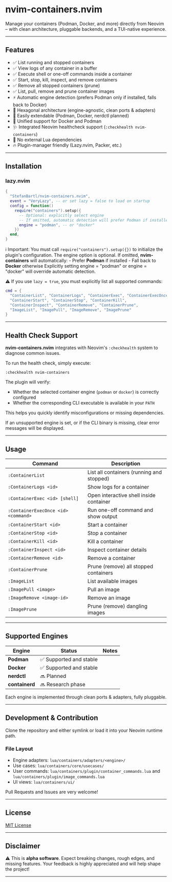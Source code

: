 # nvim-containers.nvim

Manage your containers (Podman, Docker, and more) directly from Neovim – with clean architecture, pluggable backends, and a TUI-native experience.

---

## Features

- ✅ List running and stopped containers
- ✅ View logs of any container in a buffer
- ✅ Execute shell or one-off commands inside a container
- ✅ Start, stop, kill, inspect, and remove containers
- ✅ Remove all stopped containers (prune)
- ✅ List, pull, remove and prune container images
- ⚡ Automatic engine detection (prefers Podman only if installed, falls back to Docker)
- 🧠 Hexagonal architecture (engine-agnostic, clean ports & adapters)
- 🧩 Easily extendable (Podman, Docker, nerdctl planned)
- 🚀 Unified support for Docker and Podman
- 🩺 Integrated Neovim healthcheck support (`:checkhealth nvim-containers`)
- 🚫 No external Lua dependencies
- 🔥 Plugin-manager friendly (Lazy.nvim, Packer, etc.)

---

## Installation

### lazy.nvim

```lua
{
  "StefanBartl/nvim-containers.nvim",
  event = "VeryLazy", -- or set lazy = false to load on startup
  config = function()
    require("containers").setup({
      -- Optional: explicitly select engine
      -- If omitted, automatic detection will prefer Podman if installed, otherwise Docker
      engine = "podman", -- or "docker"
    })
  end,
}
```

ℹ️ Important:
You must call `require("containers").setup({})` to initialize the plugin's configuration.
The engine option is optional.
If omitted, **nvim-containers** will automatically:
    - Prefer **Podman** if installed
    - Fall back to **Docker** otherwise
Explicitly setting engine = "podman" or engine = "docker" will override automatic detection.

⚠️ If you use `lazy = true`, you must explicitly list all supported commands:

```lua
cmd = {
  "ContainerList", "ContainerLogs", "ContainerExec", "ContainerExecOnce",
  "ContainerStart", "ContainerStop", "ContainerKill",
  "ContainerInspect", "ContainerRemove", "ContainerPrune",
  "ImageList", "ImagePull", "ImageRemove", "ImagePrune"
}
```

---

## Health Check Support

**nvim-containers.nvim** integrates with Neovim's `:checkhealth` system to diagnose common issues.

To run the health check, simply execute:

```vim
:checkhealth nvim-containers
```

The plugin will verify:

- Whether the selected container engine (`podman` or `docker`) is correctly configured
- Whether the corresponding CLI executable is available in your `PATH`

This helps you quickly identify misconfigurations or missing dependencies.

If an unsupported engine is set, or if the CLI binary is missing, clear error messages will be displayed.

---

## Usage

| Command | Description |
|---------|-------------|
| `:ContainerList` | List all containers (running and stopped) |
| `:ContainerLogs <id>` | Show logs for a container |
| `:ContainerExec <id> [shell]` | Open interactive shell inside container |
| `:ContainerExecOnce <id> <command>` | Run one-off command and show output |
| `:ContainerStart <id>` | Start a container |
| `:ContainerStop <id>` | Stop a container |
| `:ContainerKill <id>` | Kill a container |
| `:ContainerInspect <id>` | Inspect container details |
| `:ContainerRemove <id>` | Remove a container |
| `:ContainerPrune` | Prune (remove) all stopped containers |
| `:ImageList` | List available images |
| `:ImagePull <image>` | Pull an image |
| `:ImageRemove <image-id>` | Remove an image |
| `:ImagePrune` | Prune (remove) dangling images |

---

## Supported Engines

| Engine | Status | Notes |
|--------|--------|-------|
| **Podman** | ✅ Supported and stable |
| **Docker** | ✅ Supported and stable |
| **nerdctl** | 🔜 Planned |
| **containerd** | 🔜 Research phase |

Each engine is implemented through clean ports & adapters, fully pluggable.

---

## Development & Contribution

Clone the repository and either symlink or load it into your Neovim runtime path.

### File Layout
- Engine adapters: `lua/containers/adapters/<engine>/`
- Use cases: `lua/containers/core/usecases/`
- User commands: `lua/containers/plugin/container_commands.lua` and `lua/containers/plugin/image_commands.lua`
- UI views: `lua/containers/ui/`

Pull Requests and Issues are very welcome!

---

## License

[MIT License](./LICENSE)

---

## Disclaimer

⚠️ This is **alpha software**. Expect breaking changes, rough edges, and missing features.
Your feedback is highly appreciated and will help shape the project!

---
